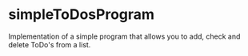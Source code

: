 # simpleToDosProgram
Implementation of a simple program that allows you to add, check and delete ToDo's from a list.
